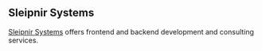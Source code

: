 ## Sleipnir Systems

[Sleipnir Systems](https://sleipnir.systems) offers frontend and backend development and consulting services.
